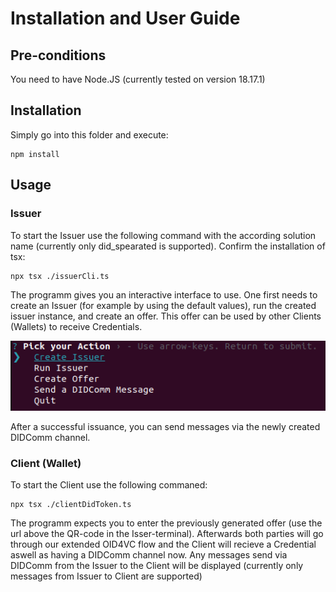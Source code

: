 # Installation and User Guide

## Pre-conditions
You need to have Node.JS (currently tested on version 18.17.1)

## Installation
Simply go into this folder and execute:
```shell
npm install
```

## Usage

### Issuer
To start the Issuer use the following command with the according solution name (currently only did_spearated is supported). Confirm the installation of tsx:
```shell
npx tsx ./issuerCli.ts
```
The programm gives you an interactive interface to use. One first needs to create an Issuer (for example by using the default values), run the created issuer instance, and create an offer. This offer can be used by other Clients (Wallets) to receive Credentials. 

![Issuer Interface](/Code/readmeImages/issuerInterface.png)

After a successful issuance, you can send messages via the newly created DIDComm channel.

### Client (Wallet)
To start the Client use the following commaned:
```shell
npx tsx ./clientDidToken.ts
```
The programm expects you to enter the previously generated offer (use the url above the QR-code in the Isser-terminal). Afterwards both parties will go through our extended OID4VC flow and the Client will recieve a Credential aswell as having a DIDComm channel now.
Any messages send via DIDComm from the Issuer to the Client will be displayed (currently only messages from Issuer to Client are supported)
